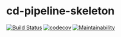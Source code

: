 # cd-pipeline-skeleton
[![Build Status](https://travis-ci.org/woltsu/cd-pipeline-skeleton.svg?branch=master)](https://travis-ci.org/woltsu/cd-pipeline-skeleton) [![codecov](https://codecov.io/gh/woltsu/cd-pipeline-skeleton/branch/master/graph/badge.svg)](https://codecov.io/gh/woltsu/cd-pipeline-skeleton) [![Maintainability](https://api.codeclimate.com/v1/badges/1102648741bae2dc0e63/maintainability)](https://codeclimate.com/github/woltsu/cd-pipeline-skeleton/maintainability)
